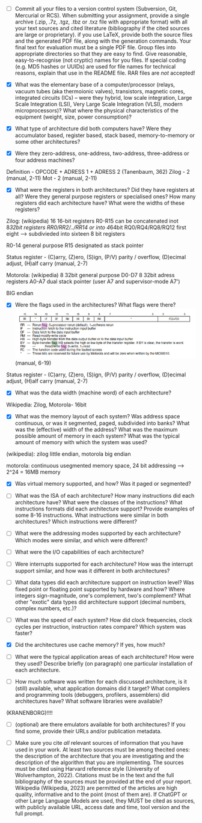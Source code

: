 - [ ] Commit all your files to a version control system (Subversion, Git,
Mercurial or RCS). When submitting your assignment, provide a single
archive (.zip, .7z, .tgz, .tbz or .txz file with appropriate format)
with all your text sources and cited literature (bibliography if the
cited sources are large or proprietary). if you use LaTeX, provide
both the source files and the generated PDF file, along with the
generation commands. Your final text for evaluation must be a single
PDF file. Group files into appropriate directories so that they are
easy to find. Give reasonable, easy-to-recognise (not cryptic) names
for you files. If special coding (e.g. MD5 hashes or UUIDs) are used
for file names for technical reasons, explain that use in the README
file. RAR files are *not* accepted!

- [x] What was the elementary base of a computer/processor (relays,
vacuum tubes (aka thermoionic valves), transistors, magnetic cores,
integrated circuits (ICs) – were they hybrid, low scale integration,
Large Scale Integration (LSI), Very Large Scale Integration (VLSI),
modern microprocessors)? What where the physical characteristics of
the equipment (weight, size, power consumption)?

- [x] What type of architecture did both computers have? Were they
accumulator based, register based, stack based, memory-to-memory or
some other architectures?

- [x] Were they zero-address, one-address, two-address, three-address or
four address machines?

Definition - OPCODE + ADRESS 1 + ADRESS 2 (Tanenbaum, 362)
Zilog - 2 (manual, 2-11)
Mot - 2 (manual, 2-11)



- [x] What were the registers in both architectures? Did they have
registers at all? Were they general purpose registers or specialised
ones? How many registers did each architecture have? What were the
widths of these registers?


Zilog: (wikipedia)
16 16-bit registers R0-R15
can be concatenated inot 8*32bit registers RR0/RR2/../RR14
or into 4*64bit RQ0/RQ4/RQ8/RQ12
first eight --> subdivieded into sixteen 8 bit registers

R0-14 general purpose
R15 designated as stack pointer

Status register - (C)arry, (Z)ero, (S)ign, (P/V) parity / overflow, (D)ecimal adjust, (H)alf carry (manual, 2-7)

Motorola: (wikipedia)
8 32bit general purpose D0-D7
8 32bit adress registers A0-A7
dual stack pointer (user A7 and supervisor-mode A7')

BIG endian


- [x] Were the flags used in the architectures? What flags were there?
![Motorola Flags](./imgs/motorola_flags.png) (manual, 6-19)

Status register - (C)arry, (Z)ero, (S)ign, (P/V) parity / overflow, (D)ecimal adjust, (H)alf carry (manual, 2-7)




- [x] What was the data width (machine word) of each architecture?

Wikipedia:
Zilog, Motorola- 16bit

- [x] What was the memory layout of each system? Was address space
continuous, or was it segmented, paged, subdivided into banks? What was
the (effective) width of the address? What was the maximum possible
amount of memory in each system? What was the typical amount of memory
with which the system was used?

(wikipedia): 
zilog little endian, motorola big endian


motorola:
continuous usegmented memory space, 
24 bit addressing --> 2^24 = 16MB memory





- [x] Was virtual memory supported, and how? Was it paged or segmented?


- [ ] What was the ISA of each architecture? How many instructions did
each architecture have? What were the classes of the instructions?
What instructions formats did each architecture support? Provide
examples of some 8-16 instructions. What instructions were similar in
both architectures? Which instructions were different?

- [ ] What were the addressing modes supported by each architecture?
Which modes were similar, and which were different?

- [ ] What were the I/O capabilities of each architecture?

- [ ] Were interrupts supported for each architecture? How was the
interrupt support similar, and how was it different in both
architectures?

- [ ] What data types did each architecture support on instruction
level? Was fixed point or floating point supported by hardware and
how? Where integers sign-magnitude, one's complement, two's
complement? What other "exotic" data types did architecture support
(decimal numbers, complex numbers, etc.)?

- [ ] What was the speed of each system? How did clock frequencies, clock
cycles per instruction, instruction rates compare? Which system was
faster?

- [x] Did the architectures use cache memory? If yes, how much?

- [ ] What were the typical application areas of each architecture? How
were they used? Describe briefly (on paragraph) one particular
installation of each architecture.

- [ ] How much software was written for each discussed architecture, is
it (still) available, what application domains did it target? What
compilers and programming tools (debuggers, profilers, assemblers) did
architectures have? What software libraries were available?

(KRANENBORG)!!!!



- [ ] (optional) are there emulators available for both architectures?
If you find some, provide their URLs and/or publication metadata.

- [ ] Make sure you cite *all* relevant sources of information that you
have used in your work. At least two sources must be among thecited
ones: the description of the architecture that you are investigating
and the description of the algorithm that you are implementing. The
sources must be cited using Harvard reference style (University of
Wolverhampton, 2022). Citations must be in the text and the full
bibliography of the sources must be provided at the end of your
report. Wikipedia (Wikipedia, 2023) are permitted of the articles are
high quality, informative and to the point (most of them are). If
ChatGPT or other Large Language Models are used, they MUST be cited as
sources, with publicly available URL, access date and time, tool
version and the full prompt.
